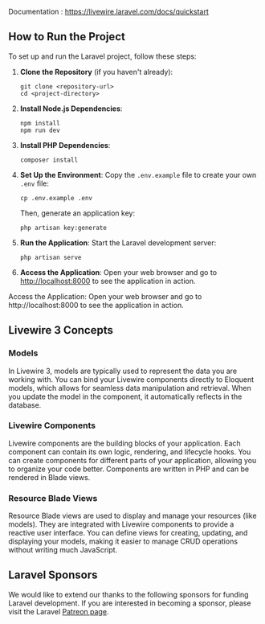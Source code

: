 Documentation :
https://livewire.laravel.com/docs/quickstart
## How to Run the Project

To set up and run the Laravel project, follow these steps:

<ol>
    <li>
        <strong>Clone the Repository</strong> (if you haven't already):
        <pre><code>git clone &lt;repository-url&gt;
cd &lt;project-directory&gt;</code></pre>
    </li>
    <li>
        <strong>Install Node.js Dependencies</strong>:
        <pre><code>npm install
npm run dev</code></pre>
    </li>
    <li>
        <strong>Install PHP Dependencies</strong>:
        <pre><code>composer install</code></pre>
    </li>
    <li>
        <strong>Set Up the Environment</strong>:
        Copy the <code>.env.example</code> file to create your own <code>.env</code> file:
        <pre><code>cp .env.example .env</code></pre>
        Then, generate an application key:
        <pre><code>php artisan key:generate</code></pre>
    </li>
    <li>
        <strong>Run the Application</strong>:
        Start the Laravel development server:
        <pre><code>php artisan serve</code></pre>
    </li>
    <li>
        <strong>Access the Application</strong>:
        Open your web browser and go to <a href="http://localhost:8000">http://localhost:8000</a> to see the application in action.
    </li>
</ol>
Access the Application: Open your web browser and go to http://localhost:8000 to see the application in action.


## Livewire 3 Concepts

### Models

In Livewire 3, models are typically used to represent the data you are working with. You can bind your Livewire components directly to Eloquent models, which allows for seamless data manipulation and retrieval. When you update the model in the component, it automatically reflects in the database.

### Livewire Components

Livewire components are the building blocks of your application. Each component can contain its own logic, rendering, and lifecycle hooks. You can create components for different parts of your application, allowing you to organize your code better. Components are written in PHP and can be rendered in Blade views.

### Resource Blade Views

Resource Blade views are used to display and manage your resources (like models). They are integrated with Livewire components to provide a reactive user interface. You can define views for creating, updating, and displaying your models, making it easier to manage CRUD operations without writing much JavaScript.

## Laravel Sponsors

We would like to extend our thanks to the following sponsors for funding Laravel development. If you are interested in becoming a sponsor, please visit the Laravel [Patreon page](https://patreon.com/taylorotwell).

